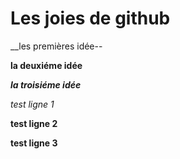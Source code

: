 # Les joies de github
 
 __les premières idée-- 
 
**la deuxiéme idée**

__*la troisiéme idée*__

_*test ligne 1*_

**test ligne 2**

__test ligne 3__

